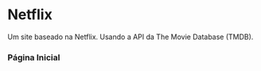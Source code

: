# Netflix
Um site baseado na Netflix. Usando a API  da The Movie Database (TMDB).

<h3>Página Inicial</h3>
<img></img>

